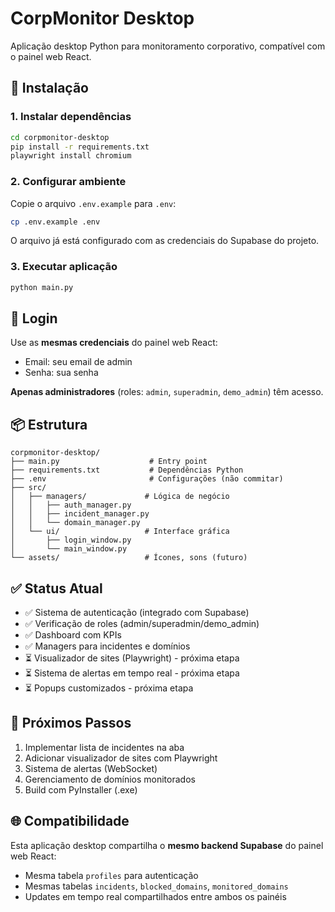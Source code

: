 # CorpMonitor Desktop

Aplicação desktop Python para monitoramento corporativo, compatível com o painel web React.

## 🚀 Instalação

### 1. Instalar dependências

```bash
cd corpmonitor-desktop
pip install -r requirements.txt
playwright install chromium
```

### 2. Configurar ambiente

Copie o arquivo `.env.example` para `.env`:

```bash
cp .env.example .env
```

O arquivo já está configurado com as credenciais do Supabase do projeto.

### 3. Executar aplicação

```bash
python main.py
```

## 🔐 Login

Use as **mesmas credenciais** do painel web React:
- Email: seu email de admin
- Senha: sua senha

**Apenas administradores** (roles: `admin`, `superadmin`, `demo_admin`) têm acesso.

## 📦 Estrutura

```
corpmonitor-desktop/
├── main.py                    # Entry point
├── requirements.txt           # Dependências Python
├── .env                       # Configurações (não commitar)
├── src/
│   ├── managers/             # Lógica de negócio
│   │   ├── auth_manager.py
│   │   ├── incident_manager.py
│   │   └── domain_manager.py
│   └── ui/                   # Interface gráfica
│       ├── login_window.py
│       └── main_window.py
└── assets/                   # Ícones, sons (futuro)
```

## ✅ Status Atual

- ✅ Sistema de autenticação (integrado com Supabase)
- ✅ Verificação de roles (admin/superadmin/demo_admin)
- ✅ Dashboard com KPIs
- ✅ Managers para incidentes e domínios
- ⏳ Visualizador de sites (Playwright) - próxima etapa
- ⏳ Sistema de alertas em tempo real - próxima etapa
- ⏳ Popups customizados - próxima etapa

## 🔧 Próximos Passos

1. Implementar lista de incidentes na aba
2. Adicionar visualizador de sites com Playwright
3. Sistema de alertas (WebSocket)
4. Gerenciamento de domínios monitorados
5. Build com PyInstaller (.exe)

## 🌐 Compatibilidade

Esta aplicação desktop compartilha o **mesmo backend Supabase** do painel web React:
- Mesma tabela `profiles` para autenticação
- Mesmas tabelas `incidents`, `blocked_domains`, `monitored_domains`
- Updates em tempo real compartilhados entre ambos os painéis
